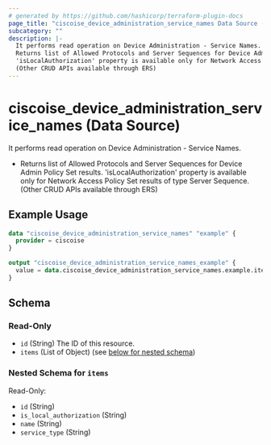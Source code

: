 ```yaml
---
# generated by https://github.com/hashicorp/terraform-plugin-docs
page_title: "ciscoise_device_administration_service_names Data Source - terraform-provider-ciscoise"
subcategory: ""
description: |-
  It performs read operation on Device Administration - Service Names.
  Returns list of Allowed Protocols and Server Sequences for Device Admin Policy Set results.
  'isLocalAuthorization' property is available only for Network Access Policy Set results of type Server Sequence.
  (Other CRUD APIs available through ERS)
---
```


# ciscoise_device_administration_service_names (Data Source)

It performs read operation on Device Administration - Service Names.

- Returns list of Allowed Protocols and Server Sequences for Device Admin Policy Set results.
 'isLocalAuthorization' property is available only for Network Access Policy Set results of type Server Sequence.
 (Other CRUD APIs available through ERS)

## Example Usage

```terraform
data "ciscoise_device_administration_service_names" "example" {
  provider = ciscoise
}

output "ciscoise_device_administration_service_names_example" {
  value = data.ciscoise_device_administration_service_names.example.items
}
```

<!-- schema generated by tfplugindocs -->
## Schema

### Read-Only

- `id` (String) The ID of this resource.
- `items` (List of Object) (see [below for nested schema](#nestedatt--items))

<a id="nestedatt--items"></a>
### Nested Schema for `items`

Read-Only:

- `id` (String)
- `is_local_authorization` (String)
- `name` (String)
- `service_type` (String)


